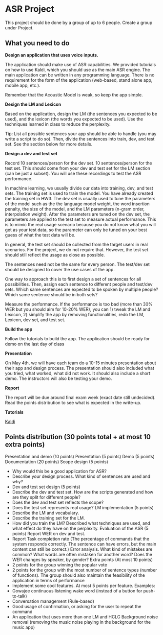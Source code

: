 # ASR Project

This project should be done by a group of up to 6 people. Create a group under Project.

## What you need to do

**Design an application that uses voice inputs.**

The application should make use of ASR capabilities. We provided tutorials on how to use Kaldi, which you should use as the main ASR engine. The main application can be written in any programming language. There is no requirement for the form of the application (web-based, stand alone app, mobile app, etc.).

Remember that the Acoustic Model is weak, so keep the app simple.

**Design the LM and Lexicon**

Based on the application, design the LM (the sentences you expected to be used), and the lexicon (the words you expected to be used). Use the techniques learned in class to reduce the perplexity.

Tip: List all possible sentences your app should be able to handle (you may write a script to do so). Then, divide the sentences into train, dev, and test set. See the section below for more details.

**Design a dev and test set**

Record 10 sentences/person for the dev set. 10 sentences/person for the test set. This should come from your dev and test set for the LM section (can be just a subset). You will use these recordings to test the ASR performance.

In machine learning, we usually divide our data into training, dev, and test sets. The training set is used to train the model. You have already created the training set in HW3. The dev set is usually used to tune the parameters of the model such as the the language model weight, the word insertion penalty, the size of the model, and the LM parameters (n-gram order, interpolation weight). After the parameters are tuned on the dev set, the parameters are applied to the test set to measure actual performance. This is to mimic the real usage scenario because you do not know what you will get as your test data, so the parameter can only be tuned on your best guess of what the test data will be.

In general, the test set should be collected from the target users in real scenarios. For the project, we do not require that. However, the test set should still reflect the usage as close as possible.

The sentences need not be the same for every person. The test/dev set should be designed to cover the use cases of the app.

One way to approach this is to first design a set of sentences for all possibilities. Then, assign each sentence to different people and test/dev sets. Which same sentences are expected to be spoken by multiple people? Which same sentence should be in both sets?

Measure the performance. If the performance is too bad (more than 30% WER but you should aim for 10-20% WER), you can 1) tweak the LM and Lexicon, 2) simplify the app by removing functionalities, redo the LM, Lexicon, dev set, and test set.

**Build the app**

Follow the tutorials to build the app. The application should be ready for demo on the last day of class

**Presentation**

On May 4th, we will have each team do a 10-15 minutes presentation about their app and design process. The presentation should also included what you tried, what worked, what did not work. It should also include a short demo. The instructors will also be testing your demo.

**Report**

The report will be due around final exam week (exact date still undecided). Read the points distribution to see what is expected in the write-up.

**Tutorials**

[Kaldi](https://github.com/ekapolc/ASR_classproject)

## Points distribution (30 points total + at most 10 extra points)

Presentation and demo (10 points)
Presentation (5 points)
Demo (5 points)
Documentation (20 points)
Scope design (5 points)
- Why would this be a good application for ASR?
- Describe your design process. What kind of sentences are used and why?
- Dev and test set design (5 points)
- Describe the dev and test set. How are the scripts generated and how are they split for different people?
- Does the dev and test set reflects the scope?
- Does the test set represents real usage?
LM implementation (5 points)
- Describe the LM and vocabulary.
- Describe the training set for the LM.
- How did you train the LM? Described what techniques are used, and what effect do they have on the perplexity.
Evaluation of the ASR (5 points)
Report WER on dev and test.
- Report Task completion rate (The percentage of commands that the system responds correctly. The sentence can have errors, but the main content can still be correct.)
Error analysis. What kind of mistakes are common? What words are often mistaken for another word? Does the WER changes by speaker, by gender?
Extra points (At most 10 points)
- 2 points for the group winning the popular vote
- 2 points for the group with the most number of sentence types (number of functions). The group should also maintain the feasibility of the application in terms of performance
- Implement some cool features. At most 5 points per feature. Examples:
- Gowajee continuous listening wake word (instead of a button for push-to-talk)
- Conversation management (Rule-based)
- Good usage of confirmation, or asking for the user to repeat the command
- An application that uses more than one LM and HCLG
Background noise removal (removing the music noise playing in the background for the music app)
